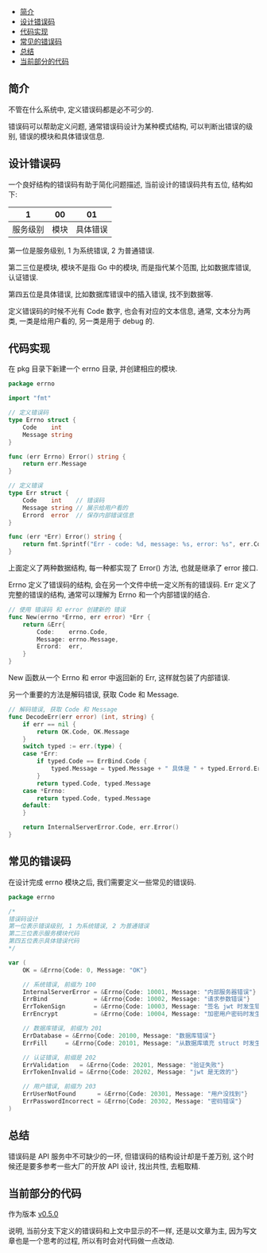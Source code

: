 <!-- TOC -->

- [简介](#简介)
- [设计错误码](#设计错误码)
- [代码实现](#代码实现)
- [常见的错误码](#常见的错误码)
- [总结](#总结)
- [当前部分的代码](#当前部分的代码)

<!-- /TOC -->

## 简介

不管在什么系统中, 定义错误码都是必不可少的.

错误码可以帮助定义问题, 通常错误码设计为某种模式结构,
可以判断出错误的级别, 错误的模块和具体错误信息.

## 设计错误码

一个良好结构的错误码有助于简化问题描述,
当前设计的错误码共有五位, 结构如下:

| 1        | 00   | 01       |
| -------- | ---- | -------- |
| 服务级别 | 模块 | 具体错误 |

第一位是服务级别, 1 为系统错误, 2 为普通错误.

第二三位是模块, 模块不是指 Go 中的模块, 而是指代某个范围, 比如数据库错误, 认证错误.

第四五位是具体错误, 比如数据库错误中的插入错误, 找不到数据等.

定义错误码的时候不光有 Code 数字, 也会有对应的文本信息, 通常, 文本分为两类,
一类是给用户看的, 另一类是用于 debug 的.

## 代码实现

在 pkg 目录下新建一个 errno 目录, 并创建相应的模块.

```go
package errno

import "fmt"

// 定义错误码
type Errno struct {
	Code    int
	Message string
}

func (err Errno) Error() string {
	return err.Message
}

// 定义错误
type Err struct {
	Code    int    // 错误码
	Message string // 展示给用户看的
	Errord  error  // 保存内部错误信息
}

func (err *Err) Error() string {
	return fmt.Sprintf("Err - code: %d, message: %s, error: %s", err.Code, err.Message, err.Errord)
}
```

上面定义了两种数据结构, 每一种都实现了 Error() 方法, 也就是继承了 error 接口.

Errno 定义了错误码的结构, 会在另一个文件中统一定义所有的错误码.
Err 定义了完整的错误的结构, 通常可以理解为 Errno 和一个内部错误的结合.

```go
// 使用 错误码 和 error 创建新的 错误
func New(errno *Errno, err error) *Err {
	return &Err{
		Code:    errno.Code,
		Message: errno.Message,
		Errord:  err,
	}
}
```

New 函数从一个 Errno 和 error 中返回新的 Err, 这样就包装了内部错误.

另一个重要的方法是解码错误, 获取 Code 和 Message.

```go
// 解码错误, 获取 Code 和 Message
func DecodeErr(err error) (int, string) {
	if err == nil {
		return OK.Code, OK.Message
	}
	switch typed := err.(type) {
	case *Err:
		if typed.Code == ErrBind.Code {
			typed.Message = typed.Message + " 具体是 " + typed.Errord.Error()
		}
		return typed.Code, typed.Message
	case *Errno:
		return typed.Code, typed.Message
	default:
	}

	return InternalServerError.Code, err.Error()
}
```

## 常见的错误码

在设计完成 errno 模块之后, 我们需要定义一些常见的错误码.

```go
package errno

/*
错误码设计
第一位表示错误级别, 1 为系统错误, 2 为普通错误
第二三位表示服务模块代码
第四五位表示具体错误代码
*/

var (
	OK = &Errno{Code: 0, Message: "OK"}

	// 系统错误, 前缀为 100
	InternalServerError = &Errno{Code: 10001, Message: "内部服务器错误"}
	ErrBind             = &Errno{Code: 10002, Message: "请求参数错误"}
	ErrTokenSign        = &Errno{Code: 10003, Message: "签名 jwt 时发生错误"}
	ErrEncrypt          = &Errno{Code: 10004, Message: "加密用户密码时发生错误"}

	// 数据库错误, 前缀为 201
	ErrDatabase = &Errno{Code: 20100, Message: "数据库错误"}
	ErrFill     = &Errno{Code: 20101, Message: "从数据库填充 struct 时发生错误"}

	// 认证错误, 前缀是 202
	ErrValidation   = &Errno{Code: 20201, Message: "验证失败"}
	ErrTokenInvalid = &Errno{Code: 20202, Message: "jwt 是无效的"}

	// 用户错误, 前缀为 203
	ErrUserNotFound      = &Errno{Code: 20301, Message: "用户没找到"}
	ErrPasswordIncorrect = &Errno{Code: 20302, Message: "密码错误"}
)
```

## 总结

错误码是 API 服务中不可缺少的一环, 但错误码的结构设计却是千差万别,
这个时候还是要多参考一些大厂的开放 API 设计, 找出共性, 去粗取精.

## 当前部分的代码

作为版本 [v0.5.0](https://github.com/zhenhua32/go_web/tree/v0.5.0)

说明, 当前分支下定义的错误码和上文中显示的不一样, 还是以文章为主,
因为写文章也是一个思考的过程, 所以有时会对代码做一点改动.
